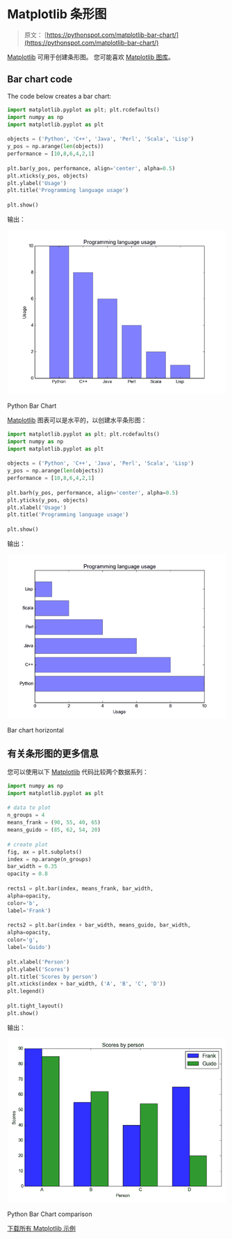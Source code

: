 # Matplotlib 条形图

> 原文： [https://pythonspot.com/matplotlib-bar-chart/](https://pythonspot.com/matplotlib-bar-chart/)

[Matplotlib](https://pythonspot.com/matplotlib/) 可用于创建条形图。 您可能喜欢 [Matplotlib 图库](https://pythonspot.com/matplotlib-gallery/)。

## Bar chart code

The code below creates a bar chart:

```py
import matplotlib.pyplot as plt; plt.rcdefaults()
import numpy as np
import matplotlib.pyplot as plt

objects = ('Python', 'C++', 'Java', 'Perl', 'Scala', 'Lisp')
y_pos = np.arange(len(objects))
performance = [10,8,6,4,2,1]

plt.bar(y_pos, performance, align='center', alpha=0.5)
plt.xticks(y_pos, objects)
plt.ylabel('Usage')
plt.title('Programming language usage')

plt.show()

```

输出：

![figure_barchart](img/91f2efcb7aedc6b7c1fb02870373fc54.jpg)

Python Bar Chart

[Matplotlib](https://pythonspot.com/matplotlib/) 图表可以是水平的，以创建水平条形图：

```py
import matplotlib.pyplot as plt; plt.rcdefaults()
import numpy as np
import matplotlib.pyplot as plt

objects = ('Python', 'C++', 'Java', 'Perl', 'Scala', 'Lisp')
y_pos = np.arange(len(objects))
performance = [10,8,6,4,2,1]

plt.barh(y_pos, performance, align='center', alpha=0.5)
plt.yticks(y_pos, objects)
plt.xlabel('Usage')
plt.title('Programming language usage')

plt.show()

```

输出：

![Bar chart horizontal](img/b76892fe0218d67c9bf34e469d9dc0a4.jpg)

Bar chart horizontal

## 有关条形图的更多信息

您可以使用以下 [Matplotlib](https://pythonspot.com/matplotlib/) 代码比较两个数据系列：

```py
import numpy as np
import matplotlib.pyplot as plt

# data to plot
n_groups = 4
means_frank = (90, 55, 40, 65)
means_guido = (85, 62, 54, 20)

# create plot
fig, ax = plt.subplots()
index = np.arange(n_groups)
bar_width = 0.35
opacity = 0.8

rects1 = plt.bar(index, means_frank, bar_width,
alpha=opacity,
color='b',
label='Frank')

rects2 = plt.bar(index + bar_width, means_guido, bar_width,
alpha=opacity,
color='g',
label='Guido')

plt.xlabel('Person')
plt.ylabel('Scores')
plt.title('Scores by person')
plt.xticks(index + bar_width, ('A', 'B', 'C', 'D'))
plt.legend()

plt.tight_layout()
plt.show()

```

输出：

![barchart_python](img/b59cd2b0d0a998425f408fe5543c9e37.jpg)

Python Bar Chart comparison

[下载所有 Matplotlib 示例](https://pythonspot.com/download-matplotlib-examples/)